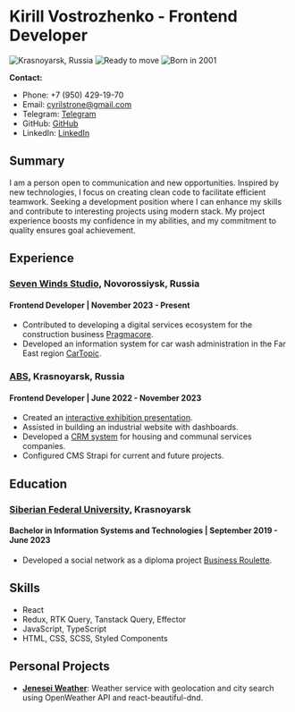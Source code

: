 # Kirill Vostrozhenko - Frontend Developer

![Krasnoyarsk, Russia](https://img.shields.io/badge/Location-Krasnoyarsk,%20Russia-blue)
![Ready to move](https://img.shields.io/badge/Status-Ready%20to%20move-green)
![Born in 2001](https://img.shields.io/badge/Born-2001-yellow)

**Contact:**
- Phone: +7 (950) 429-19-70
- Email: cyrilstrone@gmail.com
- Telegram: [Telegram](https://t.me/cyrilstrone)
- GitHub: [GitHub](https://github.com/CyrilStrone)
- LinkedIn: [LinkedIn](www.linkedin.com/in/cyrilstrone)

## Summary
I am a person open to communication and new opportunities. Inspired by new technologies, I focus on creating clean code to facilitate efficient teamwork. Seeking a development position where I can enhance my skills and contribute to interesting projects using modern stack. My project experience boosts my confidence in my abilities, and my commitment to quality ensures goal achievement.

## Experience
### [Seven Winds Studio](https://7winds.mobi/), Novorossiysk, Russia
#### Frontend Developer | November 2023 - Present
- Contributed to developing a digital services ecosystem for the construction business [Pragmacore](https://pragma.info/).
- Developed an information system for car wash administration in the Far East region [CarTopic](https://cartopic.7winds.mobi/).

### [ABS](https://dev-krabs.ru/), Krasnoyarsk, Russia
#### Frontend Developer | June 2022 - November 2023
- Created an [interactive exhibition presentation](https://portal.acm-4.ru/presentation).
- Assisted in building an industrial website with dashboards.
- Developed a [CRM system](https://gkh-info.org) for housing and communal services companies.
- Configured CMS Strapi for current and future projects.

## Education
### [Siberian Federal University](https://www.sfu-kras.ru/), Krasnoyarsk
#### Bachelor in Information Systems and Technologies | September 2019 - June 2023
- Developed a social network as a diploma project [Business Roulette](https://businessroulette.ru/).

## Skills
- React
- Redux, RTK Query, Tanstack Query, Effector
- JavaScript, TypeScript
- HTML, CSS, SCSS, Styled Components

## Personal Projects
- [**Jenesei Weather**](https://weather.jenesei.ru/): Weather service with geolocation and city search using OpenWeather API and react-beautiful-dnd.